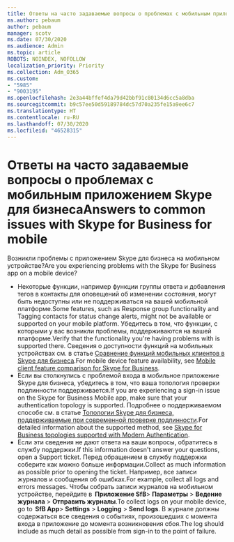 ```yaml
---
title: Ответы на часто задаваемые вопросы о проблемах с мобильным приложением Skype для бизнеса
ms.author: pebaum
author: pebaum
manager: scotv
ms.date: 07/30/2020
ms.audience: Admin
ms.topic: article
ROBOTS: NOINDEX, NOFOLLOW
localization_priority: Priority
ms.collection: Adm_O365
ms.custom:
- "5985"
- "9003195"
ms.openlocfilehash: 2e3a44bffef4da79d42bbf91c80134d6cc5a8dba
ms.sourcegitcommit: b9c57ee50d59189784dc57d70a235fe15a9ee6c7
ms.translationtype: HT
ms.contentlocale: ru-RU
ms.lasthandoff: 07/30/2020
ms.locfileid: "46528315"
---
```

# <a name="answers-to-common-issues-with-skype-for-business-for-mobile"></a><span data-ttu-id="2349f-102">Ответы на часто задаваемые вопросы о проблемах с мобильным приложением Skype для бизнеса</span><span class="sxs-lookup"><span data-stu-id="2349f-102">Answers to common issues with Skype for Business for mobile</span></span>

<span data-ttu-id="2349f-103">Возникли проблемы с приложением Skype для бизнеса на мобильном устройстве?</span><span class="sxs-lookup"><span data-stu-id="2349f-103">Are you experiencing problems with the Skype for Business app on a mobile device?</span></span>

- <span data-ttu-id="2349f-104">Некоторые функции, например функции группы ответа и добавления тегов в контакты для оповещений об изменении состояния, могут быть недоступны или не поддерживаться на вашей мобильной платформе.</span><span class="sxs-lookup"><span data-stu-id="2349f-104">Some features, such as Response group functionality and Tagging contacts for status change alerts, might not be available or supported on your mobile platform.</span></span> <span data-ttu-id="2349f-105">Убедитесь в том, что функции, с которыми у вас возникли проблемы, поддерживаются на вашей платформе.</span><span class="sxs-lookup"><span data-stu-id="2349f-105">Verify that the functionality you're having problems with is supported there.</span></span> <span data-ttu-id="2349f-106">Сведения о доступности функций на мобильных устройствах см. в статье [Сравнение функций мобильных клиентов в Skype для бизнеса](https://technet.microsoft.com/library/Dn951412.aspx).</span><span class="sxs-lookup"><span data-stu-id="2349f-106">For mobile device feature availability, see [Mobile client feature comparison for Skype for Business](https://technet.microsoft.com/library/Dn951412.aspx).</span></span>
- <span data-ttu-id="2349f-107">Если вы столкнулись с проблемой входа в мобильное приложение Skype для бизнеса, убедитесь в том, что ваша топология проверки подлинности поддерживается.</span><span class="sxs-lookup"><span data-stu-id="2349f-107">If you are experiencing a sign-in issue on the Skype for Business Mobile app, make sure that your authentication topology is supported.</span></span> <span data-ttu-id="2349f-108">Подробнее о поддерживаемом способе см. в статье [Топологии Skype для бизнеса, поддерживаемые при современной проверке подлинности](https://docs.microsoft.com/skypeforbusiness/plan-your-deployment/modern-authentication/topologies-supported).</span><span class="sxs-lookup"><span data-stu-id="2349f-108">For detailed information about the supported method, see [Skype for Business topologies supported with Modern Authentication](https://docs.microsoft.com/skypeforbusiness/plan-your-deployment/modern-authentication/topologies-supported).</span></span>  
- <span data-ttu-id="2349f-109">Если эти сведения не дают ответа на ваши вопросы, обратитесь в службу поддержки.</span><span class="sxs-lookup"><span data-stu-id="2349f-109">If this information doesn't answer your questions, open a Support ticket.</span></span> <span data-ttu-id="2349f-110">Перед обращением в службу поддержки соберите как можно больше информации.</span><span class="sxs-lookup"><span data-stu-id="2349f-110">Collect as much information as possible prior to opening the ticket.</span></span> <span data-ttu-id="2349f-111">Например, все записи журналов и сообщения об ошибках.</span><span class="sxs-lookup"><span data-stu-id="2349f-111">For example, collect all logs and errors messages.</span></span> <span data-ttu-id="2349f-112">Чтобы собрать записи журналов на мобильном устройстве, перейдите в  **Приложение SfB**>  **Параметры** >  **Ведение журнала** >  **Отправить журналы**.</span><span class="sxs-lookup"><span data-stu-id="2349f-112">To collect logs on your mobile device, go to  **SfB App**>  **Settings** >  **Logging** >  **Send logs**.</span></span> <span data-ttu-id="2349f-113">В журнале должны содержаться все сведения о событиях, произошедших с момента входа в приложение до момента возникновения сбоя.</span><span class="sxs-lookup"><span data-stu-id="2349f-113">The log should include as much detail as possible from sign-in to the point of failure.</span></span>
